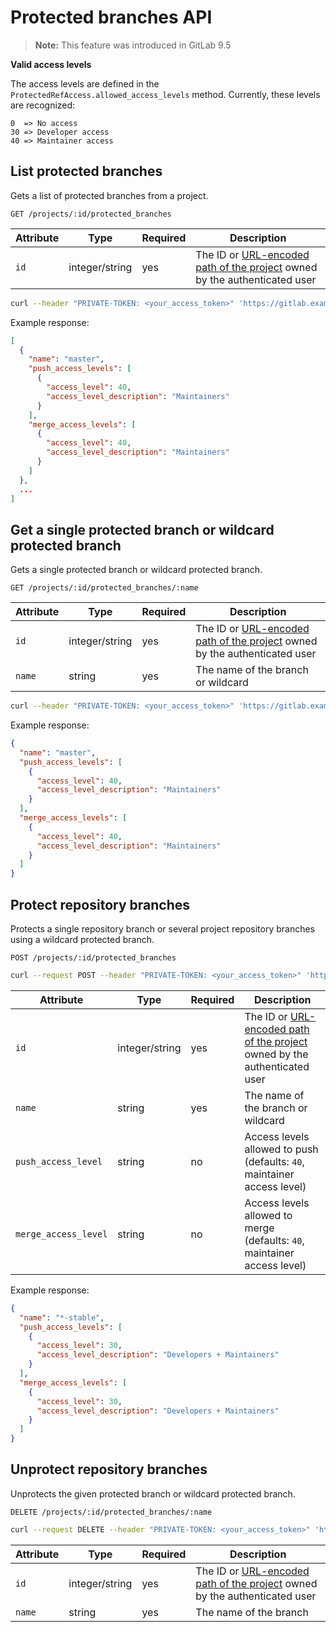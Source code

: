 # Protected branches API

>**Note:** This feature was introduced in GitLab 9.5

**Valid access levels**

The access levels are defined in the `ProtectedRefAccess.allowed_access_levels` method. Currently, these levels are recognized:

```
0  => No access
30 => Developer access
40 => Maintainer access
```

## List protected branches

Gets a list of protected branches from a project.

```
GET /projects/:id/protected_branches
```

| Attribute | Type | Required | Description |
| --------- | ---- | -------- | ----------- |
| `id` | integer/string | yes | The ID or [URL-encoded path of the project](README.md#namespaced-path-encoding) owned by the authenticated user |

```bash
curl --header "PRIVATE-TOKEN: <your_access_token>" 'https://gitlab.example.com/api/v4/projects/5/protected_branches'
```

Example response:

```json
[
  {
    "name": "master",
    "push_access_levels": [
      {
        "access_level": 40,
        "access_level_description": "Maintainers"
      }
    ],
    "merge_access_levels": [
      {
        "access_level": 40,
        "access_level_description": "Maintainers"
      }
    ]
  },
  ...
]
```

## Get a single protected branch or wildcard protected branch

Gets a single protected branch or wildcard protected branch.

```
GET /projects/:id/protected_branches/:name
```

| Attribute | Type | Required | Description |
| --------- | ---- | -------- | ----------- |
| `id` | integer/string | yes | The ID or [URL-encoded path of the project](README.md#namespaced-path-encoding) owned by the authenticated user |
| `name` | string | yes | The name of the branch or wildcard |

```bash
curl --header "PRIVATE-TOKEN: <your_access_token>" 'https://gitlab.example.com/api/v4/projects/5/protected_branches/master'
```

Example response:

```json
{
  "name": "master",
  "push_access_levels": [
    {
      "access_level": 40,
      "access_level_description": "Maintainers"
    }
  ],
  "merge_access_levels": [
    {
      "access_level": 40,
      "access_level_description": "Maintainers"
    }
  ]
}
```

## Protect repository branches

Protects a single repository branch or several project repository
branches using a wildcard protected branch.

```
POST /projects/:id/protected_branches
```

```bash
curl --request POST --header "PRIVATE-TOKEN: <your_access_token>" 'https://gitlab.example.com/api/v4/projects/5/protected_branches?name=*-stable&push_access_level=30&merge_access_level=30'
```

| Attribute | Type | Required | Description |
| --------- | ---- | -------- | ----------- |
| `id` | integer/string | yes | The ID or [URL-encoded path of the project](README.md#namespaced-path-encoding) owned by the authenticated user |
| `name` | string | yes | The name of the branch or wildcard |
| `push_access_level` | string | no | Access levels allowed to push (defaults: `40`, maintainer access level) |
| `merge_access_level` | string | no | Access levels allowed to merge (defaults: `40`, maintainer access level) |

Example response:

```json
{
  "name": "*-stable",
  "push_access_levels": [
    {
      "access_level": 30,
      "access_level_description": "Developers + Maintainers"
    }
  ],
  "merge_access_levels": [
    {
      "access_level": 30,
      "access_level_description": "Developers + Maintainers"
    }
  ]
}
```

## Unprotect repository branches

Unprotects the given protected branch or wildcard protected branch.

```
DELETE /projects/:id/protected_branches/:name
```

```bash
curl --request DELETE --header "PRIVATE-TOKEN: <your_access_token>" 'https://gitlab.example.com/api/v4/projects/5/protected_branches/*-stable'
```

| Attribute | Type | Required | Description |
| --------- | ---- | -------- | ----------- |
| `id` | integer/string | yes | The ID or [URL-encoded path of the project](README.md#namespaced-path-encoding) owned by the authenticated user |
| `name` | string | yes | The name of the branch |
